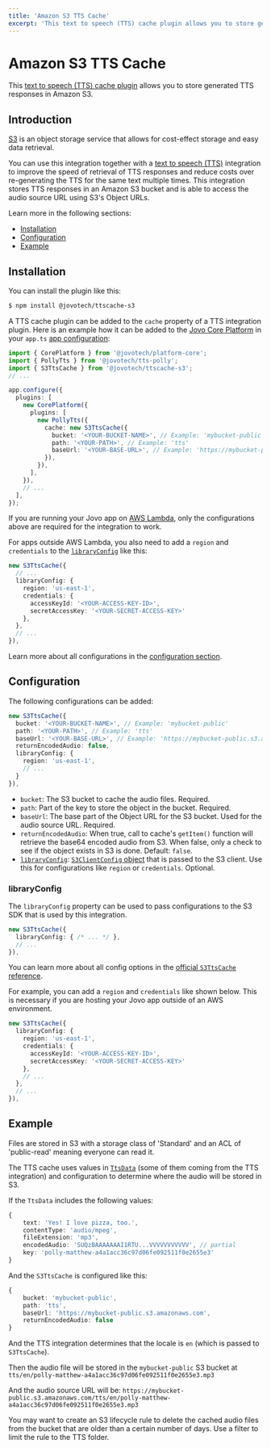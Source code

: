 ```yaml
---
title: 'Amazon S3 TTS Cache'
excerpt: 'This text to speech (TTS) cache plugin allows you to store generated TTS responses in Amazon S3.'
---
```


# Amazon S3 TTS Cache

This [text to speech (TTS) cache plugin](https://www.jovo.tech/docs/tts#tts-cache) allows you to store generated TTS responses in Amazon S3.

## Introduction

[S3](https://aws.amazon.com/s3/) is an object storage service that allows for cost-effect storage and easy data retrieval.

You can use this integration together with a [text to speech (TTS)](https://www.jovo.tech/docs/tts) integration to improve the speed of retrieval of TTS responses and reduce costs over re-generating the TTS for the same text multiple times. This integration stores TTS responses in an Amazon S3 bucket and is able to access the audio source URL using S3's Object URLs.

Learn more in the following sections:

- [Installation](#installation)
- [Configuration](#configuration)
- [Example](#example)

## Installation

You can install the plugin like this:

```sh
$ npm install @jovotech/ttscache-s3
```

A TTS cache plugin can be added to the `cache` property of a TTS integration plugin. Here is an example how it can be added to the [Jovo Core Platform](https://www.jovo.tech/marketplace/server-lambda) in your `app.ts` [app configuration](https://www.jovo.tech/marketplace/platform-core):

```typescript
import { CorePlatform } from '@jovotech/platform-core';
import { PollyTts } from '@jovotech/tts-polly';
import { S3TtsCache } from '@jovotech/ttscache-s3';
// ...

app.configure({
  plugins: [
    new CorePlatform({
      plugins: [
        new PollyTts({
          cache: new S3TtsCache({
            bucket: '<YOUR-BUCKET-NAME>', // Example: 'mybucket-public'
            path: '<YOUR-PATH>', // Example: 'tts'
            baseUrl: '<YOUR-BASE-URL>', // Example: 'https://mybucket-public.s3.amazonaws.com'
          }),
        }),
      ],
    }),
    // ...
  ],
});
```

If you are running your Jovo app on [AWS Lambda](https://www.jovo.tech/marketplace/server-lambda), only the configurations above are required for the integration to work.

For apps outside AWS Lambda, you also need to add a `region` and `credentials` to the [`libraryConfig`](#libraryconfig) like this:

```typescript
new S3TtsCache({
  // ...
  libraryConfig: {
    region: 'us-east-1',
    credentials: {
      accessKeyId: '<YOUR-ACCESS-KEY-ID>',
      secretAccessKey: '<YOUR-SECRET-ACCESS-KEY>'
    },
  },
  // ...
}),
```

Learn more about all configurations in the [configuration section](#configuration).

## Configuration

The following configurations can be added:

```typescript
new S3TtsCache({
  bucket: '<YOUR-BUCKET-NAME>', // Example: 'mybucket-public'
  path: '<YOUR-PATH>', // Example: 'tts'
  baseUrl: '<YOUR-BASE-URL>', // Example: 'https://mybucket-public.s3.amazonaws.com'
  returnEncodedAudio: false,
  libraryConfig: {
    region: 'us-east-1',
    // ...
  }
}),
```

- `bucket`: The S3 bucket to cache the audio files. Required.
- `path`: Part of the key to store the object in the bucket. Required.
- `baseUrl`: The base part of the Object URL for the S3 bucket. Used for the audio source URL. Required.
- `returnEncodedAudio`: When true, call to cache's `getItem()` function will retrieve the base64 encoded audio from S3. When false, only a check to see if the object exists in S3 is done. Default: `false`. 
- [`libraryConfig`](#libraryconfig): [`S3ClientConfig` object](https://docs.aws.amazon.com/AWSJavaScriptSDK/v3/latest/clients/client-s3/interfaces/s3clientconfig.html) that is passed to the S3 client. Use this for configurations like `region` or `credentials`. Optional.


### libraryConfig

The `libraryConfig` property can be used to pass configurations to the S3 SDK that is used by this integration.

```typescript
new S3TtsCache({
  libraryConfig: { /* ... */ },
  // ...
}),
```

You can learn more about all config options in the [official `S3TtsCache` reference](https://docs.aws.amazon.com/AWSJavaScriptSDK/v3/latest/clients/client-s3/interfaces/s3clientconfig.html).

For example, you can add a `region` and `credentials` like shown below. This is necessary if you are hosting your Jovo app outside of an AWS environment.

```typescript
new S3TtsCache({
  libraryConfig: {
    region: 'us-east-1',
    credentials: {
      accessKeyId: '<YOUR-ACCESS-KEY-ID>',
      secretAccessKey: '<YOUR-SECRET-ACCESS-KEY>'
    },
    // ...
  },
  // ...
}),
```

## Example

Files are stored in S3 with a storage class of 'Standard' and an ACL of 'public-read' meaning everyone can read it.

The TTS cache uses values in [`TtsData`](https://www.jovo.tech/docs/tts#ttsdata) (some of them coming from the TTS integration) and configuration to determine where the audio will be stored in S3.

If the `TtsData` includes the following values:

```typescript
{
    text: 'Yes! I love pizza, too.', 
    contentType: 'audio/mpeg', 
    fileExtension: 'mp3', 
    encodedAudio: 'SUQzBAAAAAAAI1RTU...VVVVVVVVVVV', // partial
    key: 'polly-matthew-a4a1acc36c97d06fe092511f0e2655e3'
}
```

And the `S3TtsCache` is configured like this:

```typescript
{
    bucket: 'mybucket-public',
    path: 'tts',
    baseUrl: 'https://mybucket-public.s3.amazonaws.com',
    returnEncodedAudio: false
}
```

And the TTS integration determines that the locale is `en` (which is passed to `S3TtsCache`).

Then the audio file will be stored in the `mybucket-public` S3 bucket at `tts/en/polly-matthew-a4a1acc36c97d06fe092511f0e2655e3.mp3`

And the audio source URL will be: `https://mybucket-public.s3.amazonaws.com/tts/en/polly-matthew-a4a1acc36c97d06fe092511f0e2655e3.mp3`

You may want to create an S3 lifecycle rule to delete the cached audio files from the bucket that are older than a certain number of days. Use a filter to limit the rule to the TTS folder.
